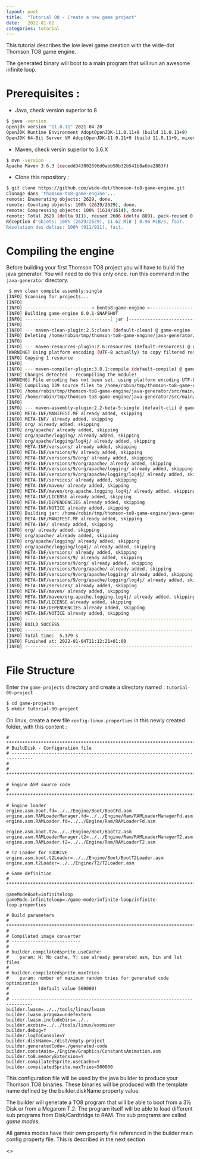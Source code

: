 ```yaml
---
layout: post
title:  "Tutorial 00 - Create a new game project"
date:   2022-01-02
categories: tutorial
---
```


This tutorial describes the low level game creation with the wide-dot Thomson TO8 game engine. 

The generated binary will boot to a main program that will run an awesome infinite loop.

<!--excerpt-->

# Prerequisites :
- Java, check version superior to 8
   
```bash
$ java -version
openjdk version "11.0.11" 2021-04-20
OpenJDK Runtime Environment AdoptOpenJDK-11.0.11+9 (build 11.0.11+9)
OpenJDK 64-Bit Server VM AdoptOpenJDK-11.0.11+9 (build 11.0.11+9, mixed mode)
```
- Maven, check versin superior to 3.6.X

```bash
$ mvn -version
Apache Maven 3.6.3 (cecedd343002696d0abb50b32b541b8a6ba2883f)
```

- Clone this repository :

```bash
$ git clone https://github.com/wide-dot/thomson-to8-game-engine.git
Clonage dans 'thomson-to8-game-engine'...
remote: Enumerating objects: 2629, done.
remote: Counting objects: 100% (2629/2629), done.
remote: Compressing objects: 100% (1614/1614), done.
remote: Total 2629 (delta 911), reused 2606 (delta 889), pack-reused 0
Réception d'objets: 100% (2629/2629), 11.62 MiB | 8.96 MiB/s, fait.
Résolution des deltas: 100% (911/911), fait.
```

# Compiling the engine

Before building your first Thomson TO8 project you will have to build the java generator. You will need to do this only once.
run this command in the `java-generator` directory.

```bash
 $ mvn clean compile assembly:single
[INFO] Scanning for projects...
[INFO] 
[INFO] -------------------------< bento8:game-engine >-------------------------
[INFO] Building game-engine 0.0.1-SNAPSHOT
[INFO] --------------------------------[ jar ]---------------------------------
[INFO] 
[INFO] --- maven-clean-plugin:2.5:clean (default-clean) @ game-engine ---
[INFO] Deleting /home/robin/tmp/thomson-to8-game-engine/java-generator/target
[INFO] 
[INFO] --- maven-resources-plugin:2.6:resources (default-resources) @ game-engine ---
[WARNING] Using platform encoding (UTF-8 actually) to copy filtered resources, i.e. build is platform dependent!
[INFO] Copying 1 resource
[INFO] 
[INFO] --- maven-compiler-plugin:3.8.1:compile (default-compile) @ game-engine ---
[INFO] Changes detected - recompiling the module!
[WARNING] File encoding has not been set, using platform encoding UTF-8, i.e. build is platform dependent!
[INFO] Compiling 139 source files to /home/robin/tmp/thomson-to8-game-engine/java-generator/target/classes
[INFO] /home/robin/tmp/thomson-to8-game-engine/java-generator/src/main/java/fr/bento8/to8/build/BuildDisk.java: Some input files use unchecked or unsafe operations.
[INFO] /home/robin/tmp/thomson-to8-game-engine/java-generator/src/main/java/fr/bento8/to8/build/BuildDisk.java: Recompile with -Xlint:unchecked for details.
[INFO] 
[INFO] --- maven-assembly-plugin:2.2-beta-5:single (default-cli) @ game-engine ---
[INFO] META-INF/MANIFEST.MF already added, skipping
[INFO] META-INF/ already added, skipping
[INFO] org/ already added, skipping
[INFO] org/apache/ already added, skipping
[INFO] org/apache/logging/ already added, skipping
[INFO] org/apache/logging/log4j/ already added, skipping
[INFO] META-INF/versions/ already added, skipping
[INFO] META-INF/versions/9/ already added, skipping
[INFO] META-INF/versions/9/org/ already added, skipping
[INFO] META-INF/versions/9/org/apache/ already added, skipping
[INFO] META-INF/versions/9/org/apache/logging/ already added, skipping
[INFO] META-INF/versions/9/org/apache/logging/log4j/ already added, skipping
[INFO] META-INF/services/ already added, skipping
[INFO] META-INF/maven/ already added, skipping
[INFO] META-INF/maven/org.apache.logging.log4j/ already added, skipping
[INFO] META-INF/LICENSE already added, skipping
[INFO] META-INF/DEPENDENCIES already added, skipping
[INFO] META-INF/NOTICE already added, skipping
[INFO] Building jar: /home/robin/tmp/thomson-to8-game-engine/java-generator/target/game-engine-0.0.1-SNAPSHOT-jar-with-dependencies.jar
[INFO] META-INF/MANIFEST.MF already added, skipping
[INFO] META-INF/ already added, skipping
[INFO] org/ already added, skipping
[INFO] org/apache/ already added, skipping
[INFO] org/apache/logging/ already added, skipping
[INFO] org/apache/logging/log4j/ already added, skipping
[INFO] META-INF/versions/ already added, skipping
[INFO] META-INF/versions/9/ already added, skipping
[INFO] META-INF/versions/9/org/ already added, skipping
[INFO] META-INF/versions/9/org/apache/ already added, skipping
[INFO] META-INF/versions/9/org/apache/logging/ already added, skipping
[INFO] META-INF/versions/9/org/apache/logging/log4j/ already added, skipping
[INFO] META-INF/services/ already added, skipping
[INFO] META-INF/maven/ already added, skipping
[INFO] META-INF/maven/org.apache.logging.log4j/ already added, skipping
[INFO] META-INF/LICENSE already added, skipping
[INFO] META-INF/DEPENDENCIES already added, skipping
[INFO] META-INF/NOTICE already added, skipping
[INFO] ------------------------------------------------------------------------
[INFO] BUILD SUCCESS
[INFO] ------------------------------------------------------------------------
[INFO] Total time:  5.379 s
[INFO] Finished at: 2022-01-04T11:12:21+01:00
[INFO] ------------------------------------------------------------------------
```

# File Structure

Enter the `game-projects` directory and create a directory named : `tutorial-00-project`

```bash
$ cd game-projects
$ mkdir tutorial-00-project
```

On linux, create a new file `config-linux.properties` in this newly created folder, with this content :

```
# ******************************************************************************
# BuildDisk - Configuration file
# ------------------------------------------------------------------------------
#
# ******************************************************************************

# Engine ASM source code
# ******************************************************************************

# Engine loader
engine.asm.boot.fd=../../Engine/Boot/BootFd.asm
engine.asm.RAMLoaderManager.fd=../../Engine/Ram/RAMLoaderManagerFd.asm
engine.asm.RAMLoader.fd=../../Engine/Ram/RAMLoaderFd.asm

engine.asm.boot.t2=../../Engine/Boot/BootT2.asm
engine.asm.RAMLoaderManager.t2=../../Engine/Ram/RAMLoaderManagerT2.asm
engine.asm.RAMLoader.t2=../../Engine/Ram/RAMLoaderT2.asm

# T2 Loader for SDDRIVE
engine.asm.boot.t2Loader=../../Engine/Boot/BootT2Loader.asm
engine.asm.t2Loader=../../Engine/T2/T2Loader.asm

# Game definition
# ******************************************************************************

gameModeBoot=infiniteloop
gameMode.infiniteloop=./game-mode/infinite-loop/infinite-loop.properties

# Build parameters
# ******************************************************************************
#
# Compilated image converter
# --------------------------
#
# builder.compilatedsprite.useCache:
#    param: N: No cache, Y: use already generated asm, bin and lst files
#
# builder.compilatedsprite.maxTries
#    param: number of maximum random tries for generated code optimization
#           (default value 500000)
#
# ------------------------------------------------------------------------------
builder.lwasm=../../tools/linux/lwasm
builder.lwasm.pragma=undefextern
builder.lwasm.includeDirs=../..
builder.exobin=../../tools/linux/exomizer
builder.debug=Y
builder.logToConsole=Y
builder.diskName=./dist/empty-project
builder.generatedCode=./generated-code
builder.constAnim=./Engine/Graphics/ConstantsAnimation.asm
builder.to8.memoryExtension=Y
builder.compilatedSprite.useCache=Y
builder.compilatedSprite.maxTries=500000
```

This configuration file will be used by the java builder to produce your Thomson TO8 binaries. These binaries will be produced with the template name defined by the builder.diskName property value.

The builder will generate a TO8 program that will be able to boot from a 3½ Disk or from a Megarom T.2. The program itself will be able to load different sub programs from Disk/Cardtridge to RAM. The sub programs are called *game modes*. 

All games modes have their own property file referenced in the builder main config property file. This is described in the next section



<<TO BE CONTINUED>>